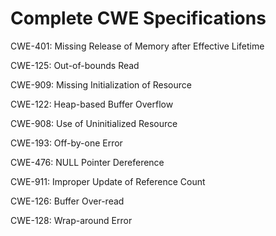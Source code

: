 

# Complete CWE Specifications

CWE-401: Missing Release of Memory after Effective Lifetime

CWE-125: Out-of-bounds Read

CWE-909: Missing Initialization of Resource

CWE-122: Heap-based Buffer Overflow

CWE-908: Use of Uninitialized Resource

CWE-193: Off-by-one Error

CWE-476: NULL Pointer Dereference

CWE-911: Improper Update of Reference Count

CWE-126: Buffer Over-read

CWE-128: Wrap-around Error